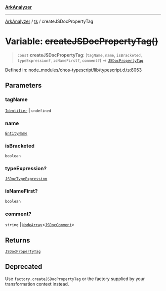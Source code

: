 [**ArkAnalyzer**](../../../../README.md)

***

[ArkAnalyzer](../../../../globals.md) / [ts](../README.md) / createJSDocPropertyTag

# Variable: ~~createJSDocPropertyTag()~~

> `const` **createJSDocPropertyTag**: (`tagName`, `name`, `isBracketed`, `typeExpression?`, `isNameFirst?`, `comment?`) => [`JSDocPropertyTag`](../interfaces/JSDocPropertyTag.md)

Defined in: node\_modules/ohos-typescript/lib/typescript.d.ts:8053

## Parameters

### tagName

[`Identifier`](../interfaces/Identifier.md) | `undefined`

### name

[`EntityName`](../type-aliases/EntityName.md)

### isBracketed

`boolean`

### typeExpression?

[`JSDocTypeExpression`](../interfaces/JSDocTypeExpression.md)

### isNameFirst?

`boolean`

### comment?

`string` | [`NodeArray`](../interfaces/NodeArray.md)\<[`JSDocComment`](../type-aliases/JSDocComment.md)\>

## Returns

[`JSDocPropertyTag`](../interfaces/JSDocPropertyTag.md)

## Deprecated

Use `factory.createJSDocPropertyTag` or the factory supplied by your transformation context instead.
